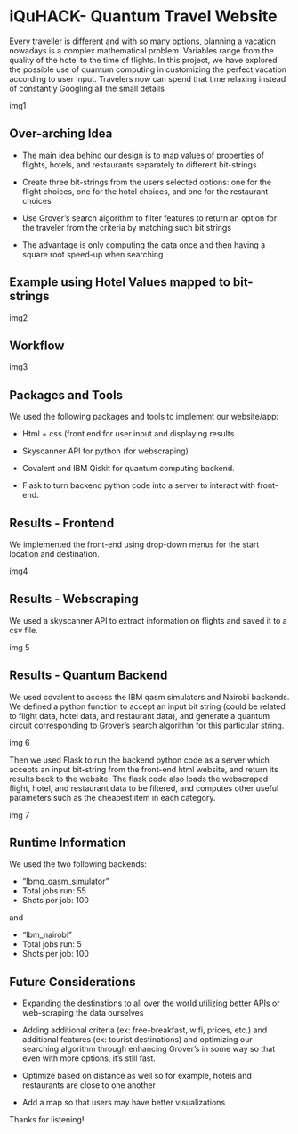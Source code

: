 # iQuHACK- Quantum Travel Website

Every traveller is different and with so many options, planning a vacation nowadays is a complex mathematical problem. Variables range from the quality of the hotel to the time of flights. In this project, we have explored the possible use of quantum computing in customizing the perfect vacation according to user input. Travelers now can spend that time relaxing instead of constantly Googling all the small details

img1

## Over-arching Idea

* The main idea behind our design is to map values of properties of flights, hotels, and restaurants separately to different bit-strings

* Create three bit-strings from the users selected options: one for the flight choices, one for the hotel choices, and one for the restaurant choices

* Use Grover’s search algorithm to filter features to return an option for the traveler from the criteria by matching such bit strings

* The advantage is only computing the data once and then having a square root speed-up when searching

## Example using Hotel Values mapped to bit-strings

img2


## Workflow

img3

## Packages and Tools

We used the following packages and tools to implement our website/app:
* Html + css (front end for user input and displaying results

* Skyscanner API for python (for webscraping)

* Covalent and IBM Qiskit for quantum computing backend.
* Flask to turn backend python code into a server to interact with front-end.

## Results - Frontend
We implemented the front-end using drop-down menus for the start location and destination.

img4

## Results - Webscraping
We used a skyscanner API to extract information on flights and saved it to a csv file.

img 5

## Results - Quantum Backend
We used covalent to access the IBM qasm simulators and Nairobi backends. We defined a python function to accept an input bit string (could be related to flight data, hotel data, and restaurant data), and generate a quantum circuit corresponding to Grover’s search algorithm for this particular string.

img 6

Then we used Flask to run the backend python code as a server which accepts an input bit-string from the front-end html website, and return its results back to the website. The flask code also loads the webscraped flight, hotel, and restaurant data to be filtered, and computes other useful parameters such as the cheapest item in each category.

img 7

## Runtime Information

We used the two following backends:
* “Ibmq_qasm_simulator”
* Total jobs run: 55
* Shots per job: 100

and

* “Ibm_nairobi”
* Total jobs run: 5
* Shots per job: 100


## Future Considerations

* Expanding the destinations to all over the world utilizing better APIs or web-scraping the data ourselves

* Adding additional criteria (ex: free-breakfast, wifi, prices, etc.) and additional features (ex: tourist destinations) and optimizing our searching algorithm through enhancing Grover’s in some way so that even with more options, it’s still fast.

* Optimize based on distance as well so for example, hotels and restaurants are close to one another

* Add a map so that users may have better visualizations


Thanks for listening!



